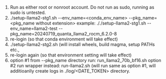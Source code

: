 1) Run as either root or nonroot account. Do not run as sudo, running as sudo is untested.
2) ./setup-llama2-stg1.sh --env_name=<conda_env_name> --pkg_name=<pkg_name without extension>
example: ././setup-llama2-stg1.sh --env_name=llama2-test --pkg_name=20240719_quanta_llama2_rocm_6.2.0-8
3) re-login (so that conda environment will take effect)
4) ./setup-llama2-stg2.sh (will install wheels, build magma, setup PATHs etc.,
5) re-login again (so that environment setting will take effect)
6) option #1 from --pkg_name directory run: run_llama2_70b_bf16.sh
   option #2 run wrapper instead: run-llama2.sh (will run same as option #1, will additioanlly create logs in ./log/<DATE_TOKEN> directory.

